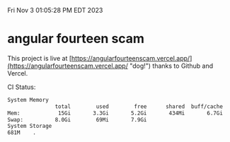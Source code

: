 Fri Nov  3 01:05:28 PM EDT 2023

# angular fourteen scam


This project is live at [https://angularfourteenscam.vercel.app/](https://angularfourteenscam.vercel.app/ "dog!") thanks to Github and Vercel.

CI Status: 

```bash
System Memory
               total        used        free      shared  buff/cache   available
Mem:            15Gi       3.3Gi       5.2Gi       434Mi       6.7Gi        11Gi
Swap:          8.0Gi        69Mi       7.9Gi
System Storage
681M	.
